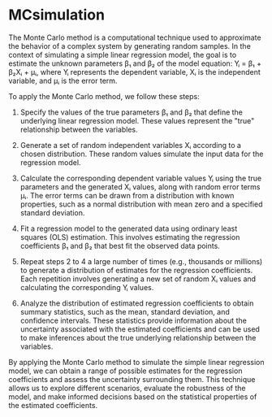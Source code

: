 # MCsimulation
The Monte Carlo method is a computational technique used to approximate the behavior of a complex system by generating random samples. In the context of simulating a simple linear regression model, the goal is to estimate the unknown parameters β₁ and β₂ of the model equation: Yᵢ = β₁ + β₂Xᵢ + μᵢ, where Yᵢ represents the dependent variable, Xᵢ is the independent variable, and μᵢ is the error term.

To apply the Monte Carlo method, we follow these steps:

1) Specify the values of the true parameters β₁ and β₂ that define the underlying linear regression model. These values represent the "true" relationship between the variables.

2) Generate a set of random independent variables Xᵢ according to a chosen distribution. These random values simulate the input data for the regression model.

3) Calculate the corresponding dependent variable values Yᵢ using the true parameters and the generated Xᵢ values, along with random error terms μᵢ. The error terms can be drawn from a distribution with known properties, such as a normal distribution with mean zero and a specified standard deviation.

4) Fit a regression model to the generated data using ordinary least squares (OLS) estimation. This involves estimating the regression coefficients β₁ and β₂ that best fit the observed data points.

5) Repeat steps 2 to 4 a large number of times (e.g., thousands or millions) to generate a distribution of estimates for the regression coefficients. Each repetition involves generating a new set of random Xᵢ values and calculating the corresponding Yᵢ values.

6) Analyze the distribution of estimated regression coefficients to obtain summary statistics, such as the mean, standard deviation, and confidence intervals. These statistics provide information about the uncertainty associated with the estimated coefficients and can be used to make inferences about the true underlying relationship between the variables.

By applying the Monte Carlo method to simulate the simple linear regression model, we can obtain a range of possible estimates for the regression coefficients and assess the uncertainty surrounding them. This technique allows us to explore different scenarios, evaluate the robustness of the model, and make informed decisions based on the statistical properties of the estimated coefficients.
